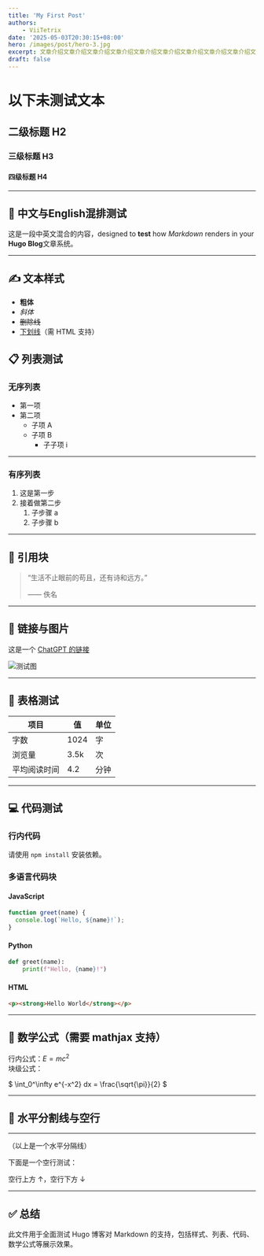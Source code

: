 ```yaml
---
title: 'My First Post'
authors:
    - ViiTetrix
date: '2025-05-03T20:30:15+08:00'
hero: /images/post/hero-3.jpg
excerpt: 文章介绍文章介绍文章介绍文章介绍文章介绍文章介绍文章介绍文章介绍文章介绍文章介绍文章介绍文章介绍文章介绍
draft: false
---
```


# 以下未测试文本

## 二级标题 H2

### 三级标题 H3

#### 四级标题 H4

---

## 📌 中文与English混排测试

这是一段中英文混合的内容，designed to **test** how _Markdown_ renders in your **Hugo Blog**文章系统。

---

## ✍️ 文本样式

- **粗体**
- *斜体*
- ~~删除线~~
- <u>下划线</u>（需 HTML 支持）

## 📋 列表测试

### 无序列表

- 第一项
- 第二项
  - 子项 A
  - 子项 B
    - 子子项 i
---
### 有序列表

1. 这是第一步
2. 接着做第二步
   1. 子步骤 a
   2. 子步骤 b

---

## 💬 引用块

> “生活不止眼前的苟且，还有诗和远方。”  
>
> —— 佚名

---

## 🔗 链接与图片

这是一个 [ChatGPT 的链接](https://chat.openai.com)

![测试图](https://via.placeholder.com/300x100.png?text=Test+Image)

---

## 🧮 表格测试

| 项目        | 值     | 单位   |
|-------------|--------|--------|
| 字数        | 1024   | 字     |
| 浏览量      | 3.5k   | 次     |
| 平均阅读时间 | 4.2    | 分钟   |

---

## 💻 代码测试

### 行内代码

请使用 `npm install` 安装依赖。

### 多语言代码块

#### JavaScript

```js
function greet(name) {
  console.log(`Hello, ${name}!`);
}
```

#### Python

```python
def greet(name):
    print(f"Hello, {name}!")
```

#### HTML

```html
<p><strong>Hello World</strong></p>
```

---

## 📐 数学公式（需要 mathjax 支持）

行内公式：$E = mc^2$  
块级公式：

$
\int_0^\infty e^{-x^2} dx = \frac{\sqrt{\pi}}{2}
$

---

## 📎 水平分割线与空行

---

（以上是一个水平分隔线）

下面是一个空行测试：

  
空行上方 ↑，空行下方 ↓

---

## ✅ 总结

此文件用于全面测试 Hugo 博客对 Markdown 的支持，包括样式、列表、代码、数学公式等展示效果。
